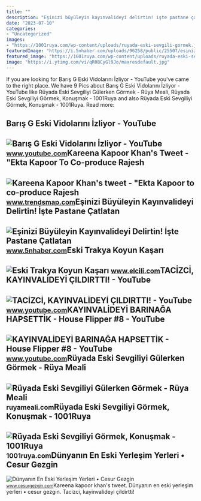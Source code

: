 ```yaml
---
title: ""
description: "Eşinizi büyüleyin kayınvalideyi delirtin! i̇şte pastane çatlatan"
date: "2023-07-10"
categories:
- "Uncategorized"
images:
- "https://1001ruya.com/wp-content/uploads/ruyada-eski-sevgili-gormek.jpg"
featuredImage: "https://i.5nhaber.com/uploads/96258/public/25507/esinizi-buyuleyin-kayinvalideyi-delirtin-iste-pastane-catlatan-cikolatali-katmer-tarifi-52.jpg"
featured_image: "https://1001ruya.com/wp-content/uploads/ruyada-eski-sevgili-gormek.jpg"
image: "https://i.ytimg.com/vi/qR0BCyGl9Jo/maxresdefault.jpg"
---
```


If you are looking for Barış G Eski Vidolarını İzliyor - YouTube you've came to the right place. We have 9 Pics about Barış G Eski Vidolarını İzliyor - YouTube like Rüyada Eski Sevgiliyi Gülerken Görmek - Rüya Meali, Rüyada Eski Sevgiliyi Görmek, Konuşmak - 1001Ruya and also Rüyada Eski Sevgiliyi Görmek, Konuşmak - 1001Ruya. Read more:

Barış G Eski Vidolarını İzliyor - YouTube
-----------------------------------------

 ![Barış G Eski Vidolarını İzliyor - YouTube](https://i.ytimg.com/vi/WSegSojzCNk/maxresdefault.jpg) <small>www.youtube.com</small>Kareena Kapoor Khan's Tweet - "Ekta Kapoor To Co-produce Rajesh
---------------------------------------------------------------

 ![Kareena Kapoor Khan's tweet - "Ekta Kapoor to co-produce Rajesh](https://pbs.twimg.com/media/Fcyada8X0AANSFu.jpg) <small>www.trendsmap.com</small>Eşinizi Büyüleyin Kayınvalideyi Delirtin! İşte Pastane Çatlatan
---------------------------------------------------------------

 ![Eşinizi Büyüleyin Kayınvalideyi Delirtin! İşte Pastane Çatlatan](https://i.5nhaber.com/uploads/96258/public/25507/esinizi-buyuleyin-kayinvalideyi-delirtin-iste-pastane-catlatan-cikolatali-katmer-tarifi-52.jpg) <small>www.5nhaber.com</small>Eski Trakya Koyun Kaşarı
------------------------

 ![Eski Trakya Koyun Kaşarı](https://st.myideasoft.com/idea/hu/61/myassets/products/022/mg-6038.jpg?revision=1646236726) <small>www.elcili.com</small>TACİZCİ, KAYINVALİDEYİ ÇILDIRTTI! - YouTube
-------------------------------------------

 ![TACİZCİ, KAYINVALİDEYİ ÇILDIRTTI! - YouTube](https://i.ytimg.com/vi/SUhg0ZKAnv0/maxresdefault.jpg) <small>www.youtube.com</small>KAYINVALİDEYİ BARINAĞA HAPSETTİK - House Flipper #8 - YouTube
-------------------------------------------------------------

 ![KAYINVALİDEYİ BARINAĞA HAPSETTİK - House Flipper #8 - YouTube](https://i.ytimg.com/vi/qR0BCyGl9Jo/maxresdefault.jpg) <small>www.youtube.com</small>Rüyada Eski Sevgiliyi Gülerken Görmek - Rüya Meali
--------------------------------------------------

 ![Rüyada Eski Sevgiliyi Gülerken Görmek - Rüya Meali](http://ruyameali.com/wp-content/uploads/2025/08/1-6-810x592.jpg) <small>ruyameali.com</small>Rüyada Eski Sevgiliyi Görmek, Konuşmak - 1001Ruya
-------------------------------------------------

 ![Rüyada Eski Sevgiliyi Görmek, Konuşmak - 1001Ruya](https://1001ruya.com/wp-content/uploads/ruyada-eski-sevgili-gormek.jpg) <small>1001ruya.com</small>Dünyanın En Eski Yerleşim Yerleri • Cesur Gezgin
------------------------------------------------

 ![Dünyanın En Eski Yerleşim Yerleri • Cesur Gezgin](https://www.cesurgezgin.com/wp-content/uploads/2017/06/gantija-Malta.jpg) <small>www.cesurgezgin.com</small>Kareena kapoor khan's tweet. Dünyanın en eski yerleşim yerleri • cesur gezgin. Taci̇zci̇, kayinvali̇deyi̇ çildirtti!

